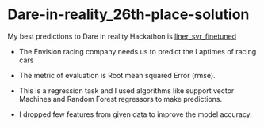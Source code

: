 # Dare-in-reality_26th-place-solution

My best predictions to Dare in reality Hackathon is [liner_svr_finetuned](https://github.com/k-loki/Dare-in-reality_26th-place-solution/blob/main/Svr/linear_svr_finetuned_submission_file.csv)

- The Envision racing company needs us to predict the Laptimes of racing cars
- The metric of evaluation is Root mean squared Error (rmse).

- This is a regression task and I used algorithms like support vector Machines and Random Forest regressors to make predictions.
- I dropped few features from given data to improve the model accuracy.
